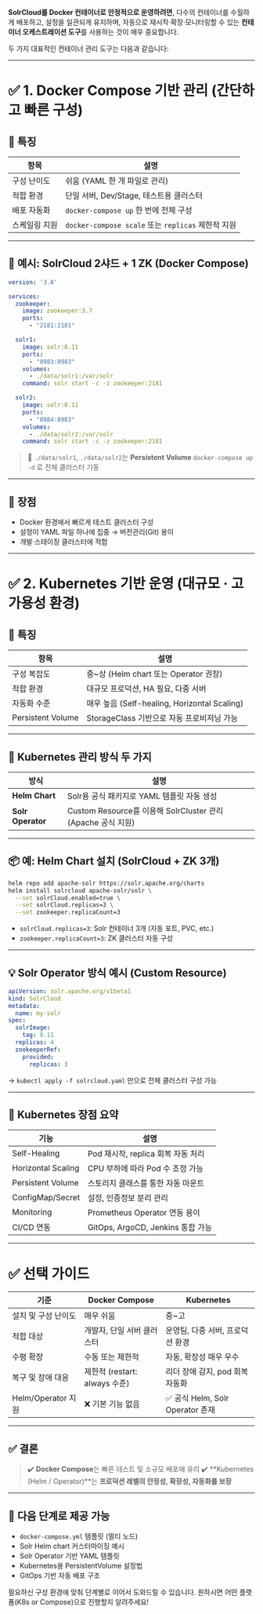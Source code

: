 **SolrCloud를 Docker 컨테이너로 안정적으로 운영하려면**,
다수의 컨테이너를 수월하게 배포하고, 설정을 일관되게 유지하며, 자동으로 재시작·확장·모니터링할 수 있는 **컨테이너 오케스트레이션 도구**를 사용하는 것이 매우 중요합니다.

두 가지 대표적인 컨테이너 관리 도구는 다음과 같습니다:

---

# ✅ 1. Docker Compose 기반 관리 (간단하고 빠른 구성)

## 📌 특징

| 항목      | 설명                                          |
| ------- | ------------------------------------------- |
| 구성 난이도  | 쉬움 (YAML 한 개 파일로 관리)                        |
| 적합 환경   | 단일 서버, Dev/Stage, 테스트용 클러스터                 |
| 배포 자동화  | `docker-compose up` 한 번에 전체 구성              |
| 스케일링 지원 | `docker-compose scale` 또는 `replicas` 제한적 지원 |

---

## 🧱 예시: SolrCloud 2샤드 + 1 ZK (Docker Compose)

```yaml
version: '3.8'

services:
  zookeeper:
    image: zookeeper:3.7
    ports:
      - "2181:2181"

  solr1:
    image: solr:8.11
    ports:
      - "8983:8983"
    volumes:
      - ./data/solr1:/var/solr
    command: solr start -c -z zookeeper:2181

  solr2:
    image: solr:8.11
    ports:
      - "8984:8983"
    volumes:
      - ./data/solr2:/var/solr
    command: solr start -c -z zookeeper:2181
```

> 📂 `./data/solr1`, `./data/solr2`는 **Persistent Volume**
> `docker-compose up -d` 로 전체 클러스터 기동

---

## 🚀 장점

* Docker 환경에서 빠르게 테스트 클러스터 구성
* 설정이 YAML 파일 하나에 집중 → 버전관리(Git) 용이
* 개발·스테이징 클러스터에 적합

---

# ✅ 2. Kubernetes 기반 운영 (대규모 · 고가용성 환경)

## 📌 특징

| 항목                | 설명                                       |
| ----------------- | ---------------------------------------- |
| 구성 복잡도            | 중\~상 (Helm chart 또는 Operator 권장)         |
| 적합 환경             | 대규모 프로덕션, HA 필요, 다중 서버                   |
| 자동화 수준            | 매우 높음 (Self-healing, Horizontal Scaling) |
| Persistent Volume | StorageClass 기반으로 자동 프로비저닝 가능            |

---

## 🧠 Kubernetes 관리 방식 두 가지

| 방식                | 설명                                                 |
| ----------------- | -------------------------------------------------- |
| **Helm Chart**    | Solr용 공식 패키지로 YAML 템플릿 자동 생성                       |
| **Solr Operator** | Custom Resource를 이용해 SolrCluster 관리 (Apache 공식 지원) |

---

## 📦 예: Helm Chart 설치 (SolrCloud + ZK 3개)

```bash
helm repo add apache-solr https://solr.apache.org/charts
helm install solrcloud apache-solr/solr \
  --set solrCloud.enabled=true \
  --set solrCloud.replicas=3 \
  --set zookeeper.replicaCount=3
```

* `solrCloud.replicas=3`: Solr 컨테이너 3개 (자동 포트, PVC, etc.)
* `zookeeper.replicaCount=3`: ZK 클러스터 자동 구성

---

## 💡 Solr Operator 방식 예시 (Custom Resource)

```yaml
apiVersion: solr.apache.org/v1beta1
kind: SolrCloud
metadata:
  name: my-solr
spec:
  solrImage:
    tag: 8.11
  replicas: 4
  zookeeperRef:
    provided:
      replicas: 3
```

→ `kubectl apply -f solrcloud.yaml` 만으로 전체 클러스터 구성 가능

---

## 🚀 Kubernetes 장점 요약

| 기능                 | 설명                            |
| ------------------ | ----------------------------- |
| Self-Healing       | Pod 재시작, replica 회복 자동 처리     |
| Horizontal Scaling | CPU 부하에 따라 Pod 수 조정 가능        |
| Persistent Volume  | 스토리지 클래스를 통한 자동 마운트           |
| ConfigMap/Secret   | 설정, 인증정보 분리 관리                |
| Monitoring         | Prometheus Operator 연동 용이     |
| CI/CD 연동           | GitOps, ArgoCD, Jenkins 통합 가능 |

---

# ✅ 선택 가이드

| 기준               | Docker Compose           | Kubernetes                  |
| ---------------- | ------------------------ | --------------------------- |
| 설치 및 구성 난이도      | 매우 쉬움                    | 중\~고                        |
| 적합 대상            | 개발자, 단일 서버 클러스터          | 운영팀, 다중 서버, 프로덕션 환경         |
| 수평 확장            | 수동 또는 제한적                | 자동, 확장성 매우 우수               |
| 복구 및 장애 대응       | 제한적 (restart: always 수준) | 리더 장애 감지, pod 회복 자동화        |
| Helm/Operator 지원 | ❌ 기본 기능 없음               | ✅ 공식 Helm, Solr Operator 존재 |

---

## ✅ 결론

> ✔️ **Docker Compose**는 빠른 테스트 및 소규모 배포에 유리
> ✔️ \*\*Kubernetes (Helm / Operator)\*\*는 **프로덕션 레벨의 안정성, 확장성, 자동화를 보장**

---

## 📘 다음 단계로 제공 가능

* `docker-compose.yml` 템플릿 (멀티 노드)
* Solr Helm chart 커스터마이징 예시
* Solr Operator 기반 YAML 템플릿
* Kubernetes용 PersistentVolume 설정법
* GitOps 기반 자동 배포 구조

필요하신 구성 환경에 맞춰 단계별로 이어서 도와드릴 수 있습니다. 원하시면 어떤 플랫폼(K8s or Compose)으로 진행할지 알려주세요!
